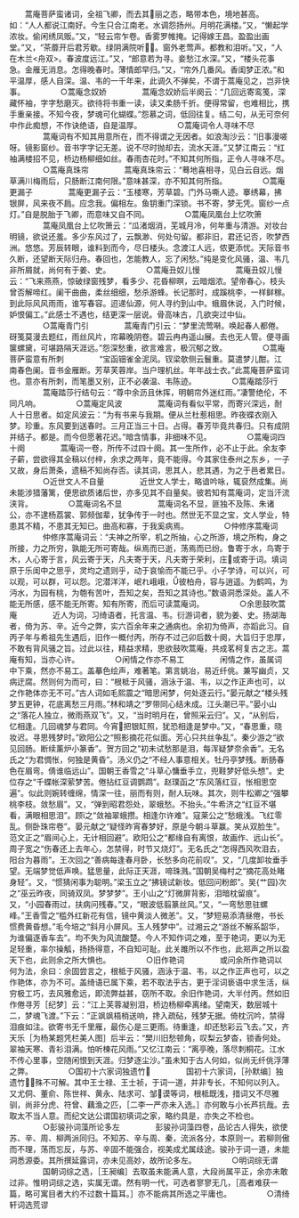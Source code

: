 <!-- { "loadSidebar": true } -->
　　蒿庵菩萨蛮诸词，全祖飞卿，而去其丽之态，略带本色，境地甚高。如：“人人都说江南好。今生只合江南老。水调怨扬州。月明花满楼。”又，“懒起学浓妆。偷闲绣凤贩。”又，“轻云帘乍卷。香雾罗帷掩。记得嫁王昌。盈盈出画堂。”又，“茶蘼开后君芳歇。绿阴满院听。窗外老莺声。都教和泪听。”又，“人在木兰<舟双>。春波度远江。”又，“郎意若为寻。妾愁江水深。”又，“楼头花事急。金雁无消息。怎得晚春时。薄情郎早归。”又，“帘外几番风。香闺梦正浓。”和平温厚，感人自深。温、韦的一千年来，此调久不弹矣，不谓于蒿庵见之，岂非快事。
　　
　　○蒿庵念奴娇
　　
　　蒿庵念奴娇后半阕云：“几回远寄鸾笺，深藏怀袖，字字愁磨灭。欲待将书重一读，读又柔肠千折。便得常留，也难相比，携手重亲接。不知今夜，梦魂可化蝴蝶。”怨慕之词，低回往复。结二句，从无可奈何中作此痴想，不作诀绝语，自是温厚。
　　
　　○蒿庵词令人寻味不尽
　　
　　蒿庵词有不知其用意所在，而不得谓之无因者。如浪淘沙云：“旧事漫嗟呀。镜影窗纱。音书字字记无差。说不尽时抛却去，流水天涯。”又梦江南云：“红袖满楼招不见，桥边杨柳细如丝。春雨杏花时。”不知其何所指，正令人寻味不尽。
　　
　　○蒿庵真珠帘
　　
　　蒿庵真珠帘云：“蓦地喜相寻，见白云自远。烟草满川梅雨后，只肠断江南何限。”意味甚深，亦不知其何所指。
　　
　　○蒿庵更漏子
　　
　　蒿庵更漏子云：“玉楼寒，芳草碧。门外马嘶人迹。搴绣幕，拂银屏，风来夜不扃。应念我。偏相左。鱼钥重门深锁。书不寄，梦无凭。窗纱一点灯。”自是脱胎于飞卿，而意味又自不同。
　　
　　○蒿庵凤凰台上忆吹箫
　　
　　蒿庵凤凰台上忆吹箫云：“瓜渚烟消，芜城月冷，何年重与清游。对妆台明镜，欲说还羞。多少东风过了，云飘渺、何处句留。都非旧，君还记否，吹梦西洲。悠悠。芳辰转眼，谁料到而今，尽日楼头。念渡江人远，侬更添忧。天际音书久断，还望断天际归舟。春回也，怎能教人，忘了闲愁。”纯是变化风骚，温、韦几非所屑就，尚何有于姜、史。
　　
　　○蒿庵丑奴儿慢
　　
　　蒿庵丑奴儿慢云：“飞来燕燕，惊破绿窗残梦，看多少、花昏柳暝，云暗烟浓。望帝春心，枝头曾否解啼红。阑干曲曲，柔丝细细，愁杀游蜂。长记那时，成蹊桃李，一样鲜稼。到此际风风雨雨，谁写春容。迢递仙源，何人寻约到山中。蛾眉休说，入门时候，妒恨偏工。”此感士不遇也，结更深一层说。骨高味古，几欲突过中仙。
　　
　　○蒿庵青门引
　　
　　蒿庵青门引云：“梦里流莺啭。唤起春人都倦。砑笺莫漫去题红，雨丝风片，帘幕晚阴卷。碧云冉冉遥山展。去也无人管。便寻画箧螺黛，可堪路隔天涯远。”怨深愁重，欲言难言，极沉郁之致。
　　
　　○蒿庵菩萨蛮意有所刺
　　
　　“宝函钿雀金泥凤。钗梁欹侧云鬟重。莫遣梦儿酣。江南春色阑。音书金雁断。芳草芙蓉岸。当户理机丝。年年战士衣。”此蒿庵菩萨蛮词也。意亦有所刺，而笔墨又别，正不必袭温、韦陈迹。
　　
　　○蒿庵踏莎行
　　
　　蒿庵踏莎行结句云：“尊中余沥且休挥，明朝帘外迷红雨。”凄警绝伦，不同凡响。
　　
　　○蒿庵定风波
　　
　　蒿庵词有看似平常，而寄兴深远，耐人十日思者。如定风波云：“为有书来与我期。便从兰杜惹相思。昨夜蝶衣刚入梦。珍重。东风要到送春时。三月正当三十日。占得。春芳毕竟共春归。只有成阴并结子。都是。而今但愿著花迟。”暗含情事，非细味不见。
　　
　　○蒿庵词四十阕
　　
　　蒿庵词一卷，所传不过四十阕。其一生所作，必不止于此。余友李子薪，尝欲得其全稿以付梓，余求之两年，竟不能得。今其家住泰州之东乡，一子又故，身后萧条，遗稿不知尚存否。读其词，思其人，悲其遇，为之于邑者累日。
　　
　　○近世文人不自量
　　
　　近世文人学士，略谙吟咏，辄裒然成集。尚未能涉猎藩篱，便思欲质诸后世，亦多见其不自量矣。彼若知有蒿庵词，定当汗流浃背。
　　
　　○蒿庵词名不显
　　
　　蒿庵词名不显，匪独不及陈、朱诸公，亦不逮杨荔裳、郭频伽辈，犹争传于一时也。然世无不显之宝，文人学业，特患其不精，不患其无知已。曲高和寡，于我奚病焉。
　　
　　○仲修序蒿庵词
　　
　　仲修序蒿庵词云：“夫神之所宰，机之所抽，心之所游，境之所构，身之所接，力之所穷，孰能无所可寄哉。纵焉而已逝，荡焉而已纷。鲁寄于水，鸟寄于木，人心寄于言，风云寄于天，凡夫寄于天，凡夫寄于荣利，庄或寄于词。填词原于乐闺中之思乎，灵均之遗则乎，动于哀愉而不能已乎。小子学诗，可以兴，可以观，可以群，可以怨。沱潜洋洋，岷れ峨峨，彼柏舟，容与逍遥。为鹤鸣，为沔水，为园有桃，为匏有苦叶，吾知之矣，吾知之其诗也。”数语洞悉深处。盖人不能无所感，感不能无所寄。知有所寄，而后可读蒿庵词。
　　
　　○余思鼓吹蒿庵
　　
　　近人为词，习绮语者，托言温、韦。衍游词者，貌为姜、史。扬湖海者，倚为苏、辛。近今之弊，实六百余年来之通病也。余初为倚声，亦蹈此习。自丙子年与希祖先生遇后，旧作一概付丙，所存不过己卯后数十阕，大旨归于忠厚，不敢有背风骚之旨。过此以往，精益求精，思欲鼓吹蒿庵，共成茗柯复古之志。蒿庵有知，当亦心许。
　　
　　○闲情之作亦不易工
　　
　　闲情之作，虽属词中下乘，然亦不易工。盖摹色绘声，难著笔。第言姚冶，易近纤佻。兼写幽贞，又病迂腐。然则何为而可，曰：“根柢于风骚，涵泳于温、韦，以之作正声也可，以之作艳体亦无不可。”古人词如毛熙震之“暗思闲梦，何处逐云行。”晏元献之“楼头残梦五更钟，花底离愁三月雨。”林和靖之“罗带同心结未成。江头潮已平。”晏小山之“落花人独立，微雨燕双飞”。又，“当时明月在，曾照采云归”。又，“从别后，忆相逢。几回魂梦与君同。今宵把银缸照，犹恐相逢是梦中。”又，“春思重，晓妆迟。寻思残梦时。”欧阳公之“照影摘花花似面。芳心只共丝争乱”。秦少游之“欲见回肠。断续薰炉小篆香”。贺方回之“初未试愁那是泪，每浑疑梦奈余香”。无名氏之“为君惆怅，何独是黄昏”。汤义仍之“不经人事意相关。牡丹亭梦残。断肠春色在眉弯。倩谁临远山”。国朝王香雪之“斗草心慵垂手立，兜鞋梦好低头想”。史位存之“千蝶帐深萦梦苦。倦拈红豆调鹦鹉”。赵璞函之“东风落红豆，怅相思空遍”。似此则婉转缠绵，情深一往，丽而有则，耐人玩味。其次，则牛松卿之“强攀桃李枝。敛愁眉”。又，“弹到昭君怨处，翠蛾愁。不抬头。”牛希济之“红豆不堪看，满眼相思泪”。顾之“敛袖翠蛾攒。相逢尔许难”。寇莱公之“愁蛾浅。飞红零乱。侧卧珠帘卷”。晏元献之“疑怪昨宵春梦好，原是今朝斗草赢。笑从双脸生”。范文正之“眉间心上，无计相回避”。欧阳公之“都缘自有离恨，故画作、远山长”。周子宽之“伤春还上去年心，怎禁得，时节又烧灯”。无名氏之“怎得西风吹泪去，阳台为暮雨”。王次回之“善病每逢春月卧，长愁多向花前叹”。又，“几度卸妆垂手望。无端梦觉低声唤。猛思量，此际正天涯，啼珠溅。”国朝吴梅村之“摘花高处睹身轻”。又，“惯猜闲事为聪明。”梁玉立之“拂镜试新妆。低回问粉郎”。吴{艹园}次之“巫云昨夜，同骑双凤。梦梦梦”。王小山之“灯微屏背影，泪暗枕留痕”。又，“小园春雨过，扶病问残春。”又，“眼波低翦篆丝风。”又，“一弯愁思驻螺峰。”王香雪之“槛外红新花有信，镜中黄淡人微恙”。又，“梦短易添清昼倦，书长惯费黄昏想。”毛今培之“斜月小屏风。玉人残梦中”。过湘云之“游丝不解系韶华，为谁偏逐香车去”。均不失为风流酸楚。今人不知作词之难，至于艳词，更以为无足轻重，率尔操觚，扬扬得意，不自知可耻。此关雎所以不作也，此郑声之所以盈天下也，此则余之所大惧也。
　　
　　○旧作艳词
　　
　　或问余所作艳词以何为法，余曰：余固尝言之，根柢于风骚，涵泳于温、韦，以之作正声也可，以之作艳体，亦为不可。盖绮语已属下乘，若不取法乎古，更于淫词亵语中求生活，纵穷极工巧，去风雅愈远，即流弊益甚，窃所不取。余旧作艳词，大半付丙。然如旧作倦寻芳［纪梦］云：“江上芙蓉凝别泪，桥边杨柳牵离绪。望南天，数层城十二，梦魂飞渡。”下云：“正飒飒梧梢送响，搀入疏砧，残梦无据。倚枕沉吟，禁得泪痕如注。欲寄书无千里雁，最伤心是三更雨。待重逢，却还愁彩云飞去。”又，齐天乐［为杨某题凭栏美人图］后半云：“樊川旧愁顿角，叹梨云梦杳，锁香何处。翠袖天寒、青衫泪满。怕听楝花风雨。”又忆江南云：“离亭晚，落尽刺桐花。江水不传心里事，空随闲恨到天涯。归梦逐尘沙。”虽未知于古人何如，似尚无纤佻浮薄之弊。
　　
　　○国初十六家词独遗竹
　　
　　国初十六家词，［孙默编］独遗竹，殊不可解。其中王士禄、王士祯，于词一道，并非专长，不知何以列入。又尤侗、董俞、陈世祥、黄永、陆求可、邹谟等词，根柢既浅，措词又不尽雅驯，尚非分虎、符曾、藕渔之匹，［二李一严亦未入选。］亦何敢与小长芦抗哉。去取太不当人意。而纪文达公谓国初填词之家，略约具是，亦失之不检也。
　　
　　○彭骏孙词藻所论多左
　　
　　彭骏孙词藻四卷，品论古人得失，欲使苏、辛、周、柳两派同归。不知苏、辛与周、秦，流派各分，本原则一。若柳则傲而不理，荡而忘反，与苏、辛固不能强合，视美成尤属歧途。骏孙于词一道，未能洞悉源委。其所撰延露词，亦未见高妙，故所论多左。
　　
　　○明词综无谓
　　
　　国朝词综之选，［王昶编］去取虽未能满人意，大段尚属平正，余亦未敢过非。惟明词综之选，实属无谓。然有明一代，可选者寥寥无几，［高者难获一篇，略可寓目者大约不过数十篇耳。］亦不能病其所选之平庸也。
　　
　　○清绮轩词选荒谬
　　
